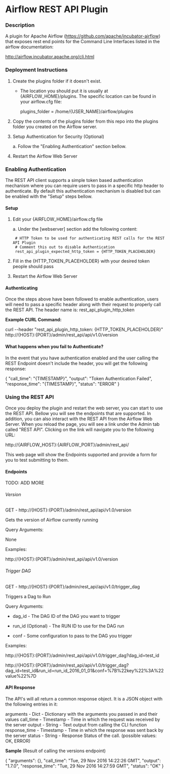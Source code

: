 # Airflow REST API Plugin

### Description

A plugin for Apache Airflow (https://github.com/apache/incubator-airflow) that exposes rest end points for the Command Line Interfaces listed in the airflow documentation:

http://airflow.incubator.apache.org/cli.html

### Deployment Instructions

1. Create the plugins folder if it doesn't exist. 

    * The location you should put it is usually at {AIRFLOW_HOME}/plugins. The specific location can be found in your airflow.cfg file:
    
        plugins_folder = /home/{USER_NAME}/airflow/plugins
    
2. Copy the contents of the plugins folder from this repo into the plugins folder you created on the Airflow server.

3. Setup Authentication for Security (Optional)

    a. Follow the "Enabling Authentication" section bellow.

4. Restart the Airflow Web Server

### Enabling Authentication

The REST API client supports a simple token based authentication mechanism where you can require users to pass in a specific http header to authenticate. By default this authentication mechanism is disabled but can be enabled with the "Setup" steps bellow. 

#### Setup

1. Edit your {AIRFLOW_HOME}/airflow.cfg file

    a. Under the [webserver] section add the following content:
    
        # HTTP Token to be used for authenticating REST calls for the REST API Plugin
        # Comment this out to disable Authentication
        rest_api_plugin_expected_http_token = {HTTP_TOKEN_PLACEHOLDER}
        
2. Fill in the {HTTP_TOKEN_PLACEHOLDER} with your desired token people should pass 

3. Restart the Airflow Web Server

#### Authenticating

Once the steps above have been followed to enable authentication, users will need to pass a specific header along with their request to properly call the REST API. The header name is: rest_api_plugin_http_token

**Example CURL Command:**

curl --header "rest_api_plugin_http_token: {HTTP_TOKEN_PLACEHOLDER}" http://{HOST}:{PORT}/admin/rest_api/api/v1.0/version

#### What happens when you fail to Authenticate?

In the event that you have authentication enabled and the user calling the REST Endpoint doesn't include the header, you will get the following response:

{
  "call_time": "{TIMESTAMP}",
  "output": "Token Authentication Failed",
  "response_time": "{TIMESTAMP}",
  "status": "ERROR"
}

### Using the REST API

Once you deploy the plugin and restart the web server, you can start to use the REST API. Bellow you will see the endpoints that are supported. In addition, you can also interact with the REST API from the Airflow Web Server. When you reload the page, you will see a link under the Admin tab called "REST API". Clicking on the link will navigate you to the following URL:

http://{AIRFLOW_HOST}:{AIRFLOW_PORT}/admin/rest_api/

This web page will show the Endpoints supported and provide a form for you to test submitting to them.
 

#### Endpoints

TODO: ADD MORE

###### Version

GET - http://{HOST}:{PORT}/admin/rest_api/api/v1.0/version

Gets the version of Airflow currently running

Query Arguments:

None

Examples:

http://{HOST}:{PORT}/admin/rest_api/api/v1.0/version

###### Trigger DAG

GET - http://{HOST}:{PORT}/admin/rest_api/api/v1.0/trigger_dag

Triggers a Dag to Run

Query Arguments:
    
* dag_id - The DAG ID of the DAG you want to trigger
     
* run_id (Optional) - The RUN ID to use for the DAG run

* conf - Some configuration to pass to the DAG you trigger

Examples:

http://{HOST}:{PORT}/admin/rest_api/api/v1.0/trigger_dag?dag_id=test_id

http://{HOST}:{PORT}/admin/rest_api/api/v1.0/trigger_dag?dag_id=test_id&run_id=run_id_2016_01_01&conf=%7B%22key%22%3A%22value%22%7D


#### API Response

The API's will all return a common response object. It is a JSON object with the following entries in it:

arguments      - Dict       - Dictionary with the arguments you passed in and their values
call_time      - Timestamp  - Time in which the request was received by the server 
output         - String     - Text output from calling the CLI function
response_time  - Timestamp  - Time in which the response was sent back by the server 
status         - String     - Response Status of the call. (possible values: OK, ERROR)

**Sample** (Result of calling the versions endpoint)

{
  "arguments": {},
  "call_time": "Tue, 29 Nov 2016 14:22:26 GMT",
  "output": "1.7.0",
  "response_time": "Tue, 29 Nov 2016 14:27:59 GMT",
  "status": "OK"
}
